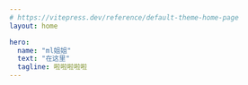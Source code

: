 ```yaml
---
# https://vitepress.dev/reference/default-theme-home-page
layout: home

hero:
  name: "ml姐姐"
  text: "在这里"
  tagline: 啦啦啦啦啦
---
```

